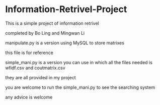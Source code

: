 # Information-Retrivel-Project
This is a simple project of information retrivel

completed by Bo Ling and Mingwan Li

manipulate.py is a version using MySQL to store matrixes

this file is for reference

simple_mani.py is a version you can use in which all the files needed is wfidf.csv and coutmatrix.csv

they are all provided in my project

you are welcome to run the simple_mani.py to see the searching system

any advice is welcome
